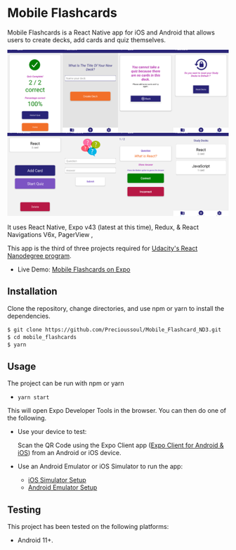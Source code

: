 # Mobile Flashcards

Mobile Flashcards is a React Native app for iOS and Android that allows users to create decks, add cards and quiz themselves.

![app](assets/App_screenshot_RN.png)

It uses React Native, Expo v43 (latest at this time), Redux, & React Navigations V6x, PagerView ,

This app is the third of three projects required for [Udacity's React Nanodegree program](https://www.udacity.com/course/react-nanodegree--nd019).

- Live Demo: [Mobile Flashcards on Expo](https://expo.dev/@precioussoul/mobile_flashcard)

## Installation

Clone the repository, change directories, and use npm or yarn to install the dependencies.

```bash
$ git clone https://github.com/Precioussoul/Mobile_Flashcard_ND3.git
$ cd mobile_flashcards
$ yarn
```

## Usage

The project can be run with npm or yarn

- `yarn start`

This will open Expo Developer Tools in the browser. You can then do one of the following.

- Use your device to test:

  Scan the QR Code using the Expo Client app ([Expo Client for Android & iOS](https://expo.dev/@precioussoul/mobile_flashcard)) from an Android or iOS device.

- Use an Android Emulator or iOS Simulator to run the app:
  - [iOS Simulator Setup](https://docs.expo.dev/get-started/installation/)
  - [Android Emulator Setup](https://docs.expo.dev/get-started/installation/)

## Testing

This project has been tested on the following platforms:

- Android 11+.

